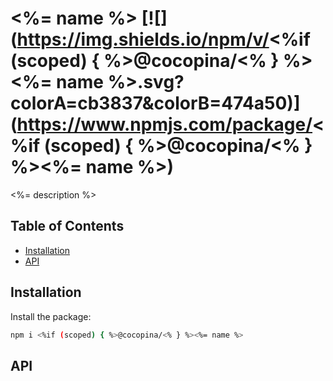 # <%= name %> [![](https://img.shields.io/npm/v/<%if (scoped) { %>@cocopina/<% } %><%= name %>.svg?colorA=cb3837&colorB=474a50)](https://www.npmjs.com/package/<%if (scoped) { %>@cocopina/<% } %><%= name %>)

<%= description %>

## Table of Contents

- [Installation](#installation)
- [API](#api)

## Installation

Install the package:
```sh
npm i <%if (scoped) { %>@cocopina/<% } %><%= name %>
```

## API
